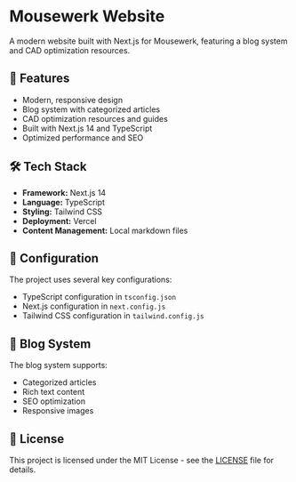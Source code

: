 # Mousewerk Website

A modern website built with Next.js for Mousewerk, featuring a blog system and CAD optimization resources.

## 🚀 Features

- Modern, responsive design
- Blog system with categorized articles
- CAD optimization resources and guides
- Built with Next.js 14 and TypeScript
- Optimized performance and SEO

## 🛠️ Tech Stack

- **Framework:** Next.js 14
- **Language:** TypeScript
- **Styling:** Tailwind CSS
- **Deployment:** Vercel
- **Content Management:** Local markdown files


## 🔧 Configuration

The project uses several key configurations:

- TypeScript configuration in `tsconfig.json`
- Next.js configuration in `next.config.js`
- Tailwind CSS configuration in `tailwind.config.js`

## 📝 Blog System

The blog system supports:
- Categorized articles
- Rich text content
- SEO optimization
- Responsive images


## 📄 License

This project is licensed under the MIT License - see the [LICENSE](LICENSE) file for details.


